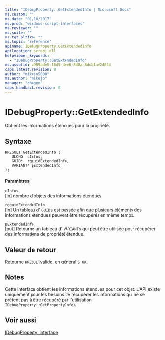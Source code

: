 ```yaml
---
title: "IDebugProperty::GetExtendedInfo | Microsoft Docs"
ms.custom: ""
ms.date: "01/18/2017"
ms.prod: "windows-script-interfaces"
ms.reviewer: ""
ms.suite: ""
ms.tgt_pltfrm: ""
ms.topic: "reference"
apiname: IDebugProperty.GetExtendedInfo
apilocation: scrobj.dll
helpviewer_keywords: 
  - "IDebugProperty::GetExtendedInfo"
ms.assetid: a989ade5-16d5-4ee6-8d8a-8dcbfad24034
caps.latest.revision: 8
author: "mikejo5000"
ms.author: "mikejo"
manager: "ghogen"
caps.handback.revision: 8
---
```

# IDebugProperty::GetExtendedInfo
Obtient les informations étendues pour la propriété.  
  
## Syntaxe  
  
```  
HRESULT GetExtendedInfo (  
   ULONG  cInfos,  
   GUID*  rgguidExtendedInfo,  
   VARIANT* pExtendedInfo  
);  
```  
  
#### Paramètres  
 `cInfos`  
 \[in\]  nombre d'objets des informations étendues.  
  
 `rgguidExtendedInfo`  
 \[in\]  Un tableau d' `GUID`s est passée afin que plusieurs éléments des informations étendues peuvent être récupérés en même temps.  
  
 `pExtendedInfo`  
 \[out\]  Retourne un tableau d' `VARIANT`s qui peut être utilisée pour récupérer des informations de propriété étendue.  
  
## Valeur de retour  
 Retourne `HRESULT`valide, en général `S_OK`.  
  
## Notes  
 Cette interface obtient les informations étendues pour cet objet.  L'API existe uniquement pour les besoins de récupérer les informations qui ne se prêtent pas à être récupéré par l'utilisation `IDebugProperty::GetPropertyInfo`\).  
  
## Voir aussi  
 [IDebugProperty, interface](../../winscript/reference/idebugproperty-interface.md)